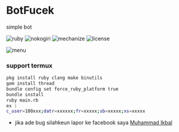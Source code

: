 # BotFucek
simple bot

![ruby](https://img.shields.io/badge/ruby-dev-purple "ruby")
![nokogiri](https://img.shields.io/badge/nokogiri-1.8.1-green "nokogiri -v 1.8.1")
![mechanize](https://img.shields.io/badge/mechanize-2.7.6-green "mechanize -v 2.7.6")
![license](https://img.shields.io/github/license/ikbal-hanafi/BotFucek)

![menu](Screenshot-bot.jpg "menu")
### support termux
```bash
pkg install ruby clang make binutils
gem install thread
bundle config set force_ruby_platform true
bundle install
ruby main.rb
ex :
c_user=100xxx;datr=xxxxxx;fr=xxxxx;sb=xxxxx;xs=xxxxx

```

+ jika ade bug silahkeun lapor ke facebook saya <a href="https://fb.me/Xiuz.Maoundis">Muhammad Ikbal</a>
